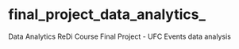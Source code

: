 # final_project_data_analytics_
Data Analytics ReDi Course Final Project - UFC Events data analysis
